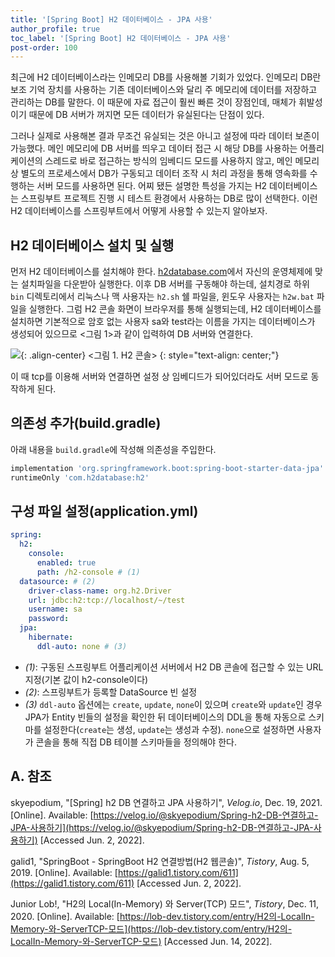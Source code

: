 ```yaml
---
title: '[Spring Boot] H2 데이터베이스 - JPA 사용'
author_profile: true
toc_label: '[Spring Boot] H2 데이터베이스 - JPA 사용'
post-order: 100
---
```


최근에 H2 데이터베이스라는 인메모리 DB를 사용해볼 기회가 있었다. 인메모리 DB란 보조 기억 장치를 사용하는 기존 데이터베이스와 달리 주 메모리에 데이터를 저장하고 관리하는 DB를 말한다. 이 때문에 자료 접근이 훨씬 빠른 것이 장점인데, 매체가 휘발성이기 때문에 DB 서버가 꺼지면 모든 데이터가 유실된다는 단점이 있다.

그러나 실제로 사용해본 결과 무조건 유실되는 것은 아니고 설정에 따라 데이터 보존이 가능했다. 메인 메모리에 DB 서버를 띄우고 데이터 접근 시 해당 DB를 사용하는 어플리케이션의 스레드로 바로 접근하는 방식의 임베디드 모드를 사용하지 않고, 메인 메모리 상 별도의 프로세스에서 DB가 구동되고 데이터 조작 시 처리 과정을 통해 영속화를 수행하는 서버 모드를 사용하면 된다. 어찌 됐든 설명한 특성을 가지는 H2 데이터베이스는 스프링부트 프로젝트 진행 시 테스트 환경에서 사용하는 DB로 많이 선택한다. 이런 H2 데이터베이스를 스프링부트에서 어떻게 사용할 수 있는지 알아보자.

## H2 데이터베이스 설치 및 실행
먼저 H2 데이터베이스를 설치해야 한다. [h2database.com](https://www.h2database.com/html/main.html)에서 자신의 운영체제에 맞는 설치파일을 다운받아 실행한다. 이후 DB 서버를 구동해야 하는데, 설치경로 하위 `bin` 디렉토리에서 리눅스나 맥 사용자는 `h2.sh` 쉘 파일을, 윈도우 사용자는 `h2w.bat` 파일을 실행한다. 그럼 H2 콘솔 화면이 브라우저를 통해 실행되는데, H2 데이터베이스를 설치하면 기본적으로 암호 없는 사용자 sa와 test라는 이름을 가지는 데이터베이스가 생성되어 있으므로 &lt;그림 1&gt;과 같이 입력하여 DB 서버와 연결한다.

![](https://drive.google.com/uc?export=view&id=1bUimiwtHzIYpP4gmIVpxLEzb-KQYx9qU){: .align-center}
&lt;그림 1. H2 콘솔&gt;
{: style="text-align: center;"}

이 때 tcp를 이용해 서버와 연결하면 설정 상 임베디드가 되어있더라도 서버 모드로 동작하게 된다.

## 의존성 추가(build.gradle)
아래 내용을 `build.gradle`에 작성해 의존성을 주입한다.

```txt:/build.gradle
implementation 'org.springframework.boot:spring-boot-starter-data-jpa'
runtimeOnly 'com.h2database:h2'
```

## 구성 파일 설정(application.yml)
```yml:/src/main/resources/application.yml
spring:
  h2:
    console:
      enabled: true
      path: /h2-console # (1)
  datasource: # (2)
    driver-class-name: org.h2.Driver
    url: jdbc:h2:tcp://localhost/~/test
    username: sa
    password:
  jpa:
    hibernate:
      ddl-auto: none # (3)
```

- *(1)*: 구동된 스프링부트 어플리케이션 서버에서 H2 DB 콘솔에 접근할 수 있는 URL 지정(기본 값이 h2-console이다)
- *(2)*: 스프링부트가 등록할 DataSource 빈 설정
- *(3)* `ddl-auto` 옵션에는 `create`, `update`, `none`이 있으며 `create`와 `update`인 경우 JPA가 Entity 빈들의 설정을 확인한 뒤 데이터베이스의 DDL을 통해 자동으로 스키마를 설정한다(`create`는 생성, `update`는 생성과 수정). `none`으로 설정하면 사용자가 콘솔을 통해 직접 DB 테이블 스키마들을 정의해야 한다.

## A. 참조
skyepodium, "[Spring] h2 DB 연결하고 JPA 사용하기", *Velog.io*, Dec. 19, 2021. [Online]. Available: [https://velog.io/@skyepodium/Spring-h2-DB-연결하고-JPA-사용하기](https://velog.io/@skyepodium/Spring-h2-DB-연결하고-JPA-사용하기) [Accessed Jun. 2, 2022].

galid1, "SpringBoot - SpringBoot H2 연결방법(H2 웹콘솔)", *Tistory*, Aug. 5, 2019. [Online]. Available: [https://galid1.tistory.com/611](https://galid1.tistory.com/611) [Accessed Jun. 2, 2022].

Junior Lob!, "H2의 Local(In-Memory) 와 Server(TCP) 모드", *Tistory*, Dec. 11, 2020. [Online]. Available: [https://lob-dev.tistory.com/entry/H2의-LocalIn-Memory-와-ServerTCP-모드](https://lob-dev.tistory.com/entry/H2의-LocalIn-Memory-와-ServerTCP-모드) [Accessed Jun. 14, 2022].
